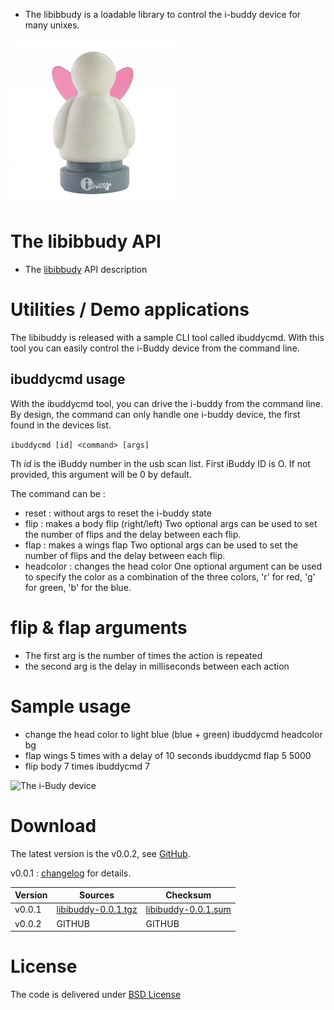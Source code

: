 * The libibbudy is a loadable library to control the i-buddy device for many unixes.

![The i-Budy device](img/ibuddy.jpg)

# The libibbudy API
* The [libibbudy]({ROOT}/projects/dev/libibbudy/api.html) API description

# Utilities / Demo applications

The libibuddy is released with a sample CLI tool called ibuddycmd. With this tool you can easily control the i-Buddy device from the command line.

## ibuddycmd usage

With the ibuddycmd tool, you can drive the i-buddy from the command line. By design, the command can only handle one i-buddy device, the first found in the devices list.

`ibuddycmd [id] <command> [args]`

Th *id* is the iBuddy number in the usb scan list. First iBuddy ID is O. If not provided,
this argument will be 0 by default.

The command can be :

* reset : without args to reset the i-buddy state
* flip : makes a body flip (right/left) 
Two optional args can be used to set the number of flips and the delay between each flip.
* flap : makes a wings flap
Two optional args can be used to set the number of flips and the delay between each flip.
* headcolor : changes the head color
One optional argument can be used to specify the color as a combination of the three colors, 'r' for red, 'g' for green, 'b' for the blue.

# flip & flap arguments

* The first arg is the number of times the action is repeated
* the second arg is the delay in milliseconds between each action

# Sample usage

* change the head color to light blue (blue + green)
ibuddycmd headcolor bg
* flap wings 5 times with a delay of 10 seconds
ibuddycmd flap 5 5000
* flip body 7 times
ibuddycmd 7

![The i-Budy device](img/ibuddy.gif)

# Download

The latest version is the v0.0.2, see [GitHub](https://github.com/rosorio/libibuddy).

v0.0.1 : [changelog](http://files.bebik.net/libibuddy/changelog.txt) for details.

| Version | Sources | Checksum |
|---------|---------|----------|
| v0.0.1  | [libibuddy-0.0.1.tgz](http://files.bebik.net/libibuddy/libibuddy-0.0.1.tgz) | [libibuddy-0.0.1.sum](http://files.bebik.net/libibuddy/libibuddy-0.0.1.sum) |
| v0.0.2  | GITHUB | GITHUB |


# License

The code is delivered under [BSD License](https://en.wikipedia.org/wiki/BSD_licenses)
